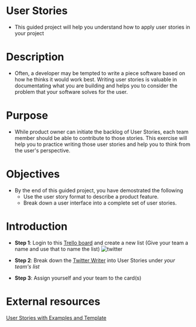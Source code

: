 # User Stories

- This guided project will help you understand how to apply user stories in your project

# Description

- Often, a developer may be tempted to write a piece software based on how he thinks it would work best. 
Writing user stories is valuable in documentating what you are building and helps you to consider the problem that your software solves for the user.

# Purpose

- While product owner can initiate the backlog of User Stories, each team member should be able to contribute to those stories. This exercise will help you to practice writing those user stories and help you to think from the user's perspective. 

# Objectives

- By the end of this guided project, you have demostrated the following
  - Use the user story format to describe a product feature.
  - Break down a user interface into a complete set of user stories.

# Introduction

- **Step 1**: Login to this [Trello board](https://trello.com/invite/b/0LPDrTpV/8ee8334c12e079b130b607cedc53b3f3/twitter-writer) and create a new list (Give your team a name and use that to name the list)
![twitter](https://i.imgur.com/TBjOns7.png)

- **Step 2**: Break down the [Twitter Writer](https://docs.google.com/presentation/d/1Es9HsrOrt-xhayUA_sqj6oPrJ7rH5QpZJ53e1Y7gv5g/edit?usp=sharing) into User Stories under *your team's list*
- **Step 3**: Assign yourself and your team to the card(s)

# External resources
[User Stories with Examples and Template](https://www.atlassian.com/agile/project-management/user-stories)
